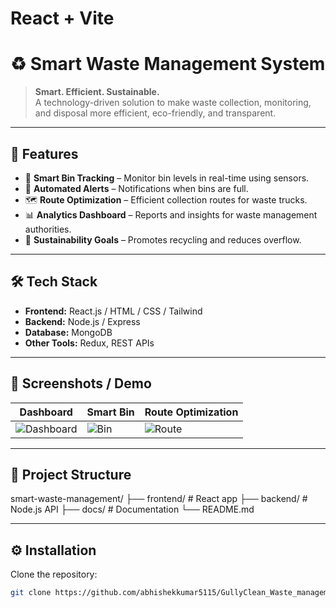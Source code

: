 # React + Vite
# ♻️ Smart Waste Management System  

> **Smart. Efficient. Sustainable.**  
A technology-driven solution to make waste collection, monitoring, and disposal more efficient, eco-friendly, and transparent.  

---

## 🚀 Features  

- 📍 **Smart Bin Tracking** – Monitor bin levels in real-time using sensors.  
- 🔔 **Automated Alerts** – Notifications when bins are full.  
- 🗺️ **Route Optimization** – Efficient collection routes for waste trucks.  
- 📊 **Analytics Dashboard** – Reports and insights for waste management authorities.  
- 🌱 **Sustainability Goals** – Promotes recycling and reduces overflow.  

---

## 🛠️ Tech Stack  

- **Frontend:** React.js / HTML / CSS / Tailwind  
- **Backend:** Node.js / Express  
- **Database:** MongoDB    
- **Other Tools:** Redux, REST APIs  

---

## 📸 Screenshots / Demo  

| Dashboard | Smart Bin | Route Optimization |
|-----------|-----------|--------------------|
| ![Dashboard](https://via.placeholder.com/250) | ![Bin](https://via.placeholder.com/250) | ![Route](https://via.placeholder.com/250) |

---

## 📂 Project Structure  

smart-waste-management/
├── frontend/ # React app
├── backend/ # Node.js API
├── docs/ # Documentation
└── README.md


---

## ⚙️ Installation  

Clone the repository:  
```bash
git clone https://github.com/abhishekkumar5115/GullyClean_Waste_management_system

